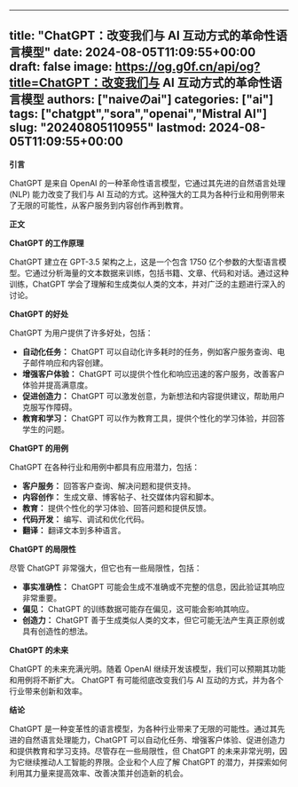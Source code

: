 
---
title: "ChatGPT：改变我们与 AI 互动方式的革命性语言模型"
date: 2024-08-05T11:09:55+00:00
draft: false
image: https://og.g0f.cn/api/og?title=ChatGPT：改变我们与 AI 互动方式的革命性语言模型
authors: ["naiveのai"]
categories: ["ai"]
tags: ["chatgpt","sora","openai","Mistral AI"]
slug: "20240805110955"
lastmod: 2024-08-05T11:09:55+00:00
---
**引言**

ChatGPT 是来自 OpenAI 的一种革命性语言模型，它通过其先进的自然语言处理 (NLP) 能力改变了我们与 AI 互动的方式。这种强大的工具为各种行业和用例带来了无限的可能性，从客户服务到内容创作再到教育。

**正文**

**ChatGPT 的工作原理**

ChatGPT 建立在 GPT-3.5 架构之上，这是一个包含 1750 亿个参数的大型语言模型。它通过分析海量的文本数据来训练，包括书籍、文章、代码和对话。通过这种训练，ChatGPT 学会了理解和生成类似人类的文本，并对广泛的主题进行深入的讨论。

**ChatGPT 的好处**

ChatGPT 为用户提供了许多好处，包括：

* **自动化任务：** ChatGPT 可以自动化许多耗时的任务，例如客户服务查询、电子邮件响应和内容创建。
* **增强客户体验：** ChatGPT 可以提供个性化和响应迅速的客户服务，改善客户体验并提高满意度。
* **促进创造力：** ChatGPT 可以激发创意，为新想法和内容提供建议，帮助用户克服写作障碍。
* **教育和学习：** ChatGPT 可以作为教育工具，提供个性化的学习体验，并回答学生的问题。

**ChatGPT 的用例**

ChatGPT 在各种行业和用例中都具有应用潜力，包括：

* **客户服务：** 回答客户查询、解决问题和提供支持。
* **内容创作：** 生成文章、博客帖子、社交媒体内容和脚本。
* **教育：** 提供个性化的学习体验、回答问题和提供反馈。
* **代码开发：** 编写、调试和优化代码。
* **翻译：** 翻译文本到多种语言。

**ChatGPT 的局限性**

尽管 ChatGPT 非常强大，但它也有一些局限性，包括：

* **事实准确性：** ChatGPT 可能会生成不准确或不完整的信息，因此验证其响应非常重要。
* **偏见：** ChatGPT 的训练数据可能存在偏见，这可能会影响其响应。
* **创造力：** ChatGPT 善于生成类似人类的文本，但它可能无法产生真正原创或具有创造性的想法。

**ChatGPT 的未来**

ChatGPT 的未来充满光明。随着 OpenAI 继续开发该模型，我们可以预期其功能和用例将不断扩大。 ChatGPT 有可能彻底改变我们与 AI 互动的方式，并为各个行业带来创新和效率。

**结论**

ChatGPT 是一种变革性的语言模型，为各种行业带来了无限的可能性。通过其先进的自然语言处理能力，ChatGPT 可以自动化任务、增强客户体验、促进创造力和提供教育和学习支持。尽管存在一些局限性，但 ChatGPT 的未来非常光明，因为它继续推动人工智能的界限。企业和个人应了解 ChatGPT 的潜力，并探索如何利用其力量来提高效率、改善决策并创造新的机会。
